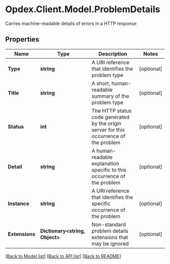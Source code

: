 # Opdex.Client.Model.ProblemDetails
Carries machine-readable details of errors in a HTTP response

## Properties

Name | Type | Description | Notes
------------ | ------------- | ------------- | -------------
**Type** | **string** | A URI reference that identifies the problem type | [optional] 
**Title** | **string** | A short, human-readable summary of the problem type | [optional] 
**Status** | **int** | The HTTP status code generated by the origin server for this occurrence of the problem | [optional] 
**Detail** | **string** | A human-readable explanation specific to this occurrence of the problem | [optional] 
**Instance** | **string** | A URI reference that identifies the specific occurrence of the problem | [optional] 
**Extensions** | **Dictionary&lt;string, Object&gt;** | Non-standard problem details extensions that may be ignored | [optional] 

[[Back to Model list]](../README.md#documentation-for-models) [[Back to API list]](../README.md#documentation-for-api-endpoints) [[Back to README]](../README.md)

